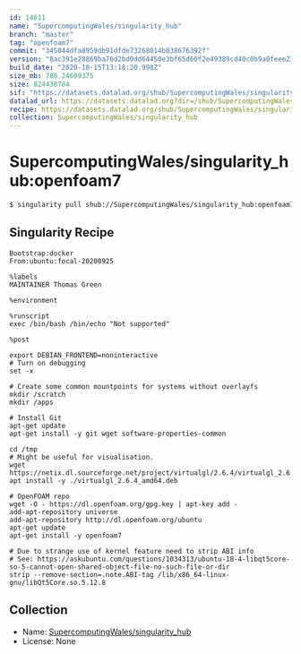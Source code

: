```yaml
---
id: 14611
name: "SupercomputingWales/singularity_hub"
branch: "master"
tag: "openfoam7"
commit: "345844dfa8959db91dfde73268014b038676392f"
version: "8ac391e28869ba76d2bd0dd64450e3bf65d60f2e49389cd40c0b9a0feee232aa"
build_date: "2020-10-15T13:18:20.998Z"
size_mb: 786.24609375
size: 824438784
sif: "https://datasets.datalad.org/shub/SupercomputingWales/singularity_hub/openfoam7/2020-10-15-345844df-8ac391e2/8ac391e28869ba76d2bd0dd64450e3bf65d60f2e49389cd40c0b9a0feee232aa.sif"
datalad_url: https://datasets.datalad.org?dir=/shub/SupercomputingWales/singularity_hub/openfoam7/2020-10-15-345844df-8ac391e2/
recipe: https://datasets.datalad.org/shub/SupercomputingWales/singularity_hub/openfoam7/2020-10-15-345844df-8ac391e2/Singularity
collection: SupercomputingWales/singularity_hub
---
```


# SupercomputingWales/singularity_hub:openfoam7

```bash
$ singularity pull shub://SupercomputingWales/singularity_hub:openfoam7
```

## Singularity Recipe

```singularity
Bootstrap:docker  
From:ubuntu:focal-20200925

%labels
MAINTAINER Thomas Green

%environment

%runscript
exec /bin/bash /bin/echo "Not supported"

%post

export DEBIAN_FRONTEND=noninteractive
# Turn on debugging
set -x

# Create some common mountpoints for systems without overlayfs
mkdir /scratch
mkdir /apps

# Install Git
apt-get update
apt-get install -y git wget software-properties-common

cd /tmp
# Might be useful for visualisation.
wget https://netix.dl.sourceforge.net/project/virtualgl/2.6.4/virtualgl_2.6.4_amd64.deb
apt install -y ./virtualgl_2.6.4_amd64.deb

# OpenFOAM repo
wget -O - https://dl.openfoam.org/gpg.key | apt-key add -
add-apt-repository universe
add-apt-repository http://dl.openfoam.org/ubuntu
apt-get update
apt-get install -y openfoam7

# Due to strange use of kernel feature need to strip ABI info
# See: https://askubuntu.com/questions/1034313/ubuntu-18-4-libqt5core-so-5-cannot-open-shared-object-file-no-such-file-or-dir
strip --remove-section=.note.ABI-tag /lib/x86_64-linux-gnu/libQt5Core.so.5.12.8
```

## Collection

 - Name: [SupercomputingWales/singularity_hub](https://github.com/SupercomputingWales/singularity_hub)
 - License: None

